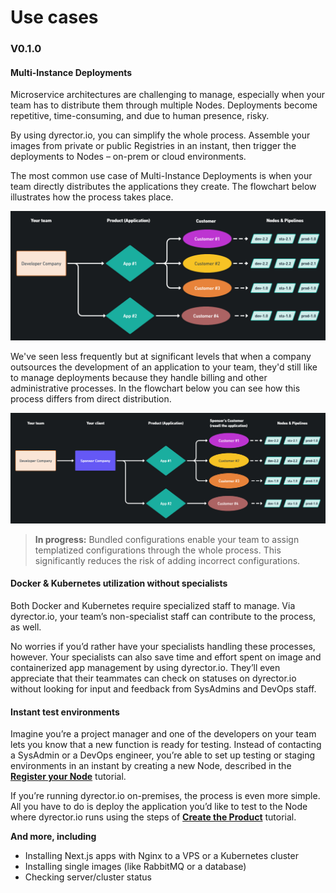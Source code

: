 # Use cases

### V0.1.0

#### Multi-Instance Deployments

Microservice architectures are challenging to manage, especially when your team has to distribute them through multiple Nodes. Deployments become repetitive, time-consuming, and due to human presence, risky.

By using dyrector.io, you can simplify the whole process. Assemble your images from private or public Registries in an instant, then trigger the deployments to Nodes – on-prem or cloud environments.

The most common use case of Multi-Instance Deployments is when your team directly distributes the applications they create. The flowchart below illustrates how the process takes place.

![dyrector.io enables teams to manage and execute Multi-Instance Deployments at a high efficiency.](../../docs/.gitbook/assets/dyrector-io-multi-instance-deployments-dark.png)

We've seen less frequently but at significant levels that when a company outsources the development of an application to your team, they'd still like to manage deployments because they handle billing and other administrative processes. In the flowchart below you can see how this process differs from direct distribution.

![dyrector.io enables your clients to manage and execute Multi-Instance Deployments as a way of redistributing your application.](../../docs/.gitbook/assets/dyrector-io-multi-instance-deployments-outsourcing-dark.png)

> **In progress:** Bundled configurations enable your team to assign templatized configurations through the whole process. This significantly reduces the risk of adding incorrect configurations.

#### Docker & Kubernetes utilization without specialists

Both Docker and Kubernetes require specialized staff to manage. Via dyrector.io, your team’s non-specialist staff can contribute to the process, as well.

No worries if you’d rather have your specialists handling these processes, however. Your specialists can also save time and effort spent on image and containerized app management by using dyrector.io. They’ll even appreciate that their teammates can check on statuses on dyrector.io without looking for input and feedback from SysAdmins and DevOps staff.

#### Instant test environments

Imagine you’re a project manager and one of the developers on your team lets you know that a new function is ready for testing. Instead of contacting a SysAdmin or a DevOps engineer, you’re able to set up testing or staging environments in an instant by creating a new Node, described in the [**Register your Node**](../../docs/tutorials/register-your-node.md) tutorial.

If you’re running dyrector.io on-premises, the process is even more simple. All you have to do is deploy the application you’d like to test to the Node where dyrector.io runs using the steps of [**Create the Product**](../../docs/tutorials/create-your-product/) tutorial.

**And more, including**

* Installing Next.js apps with Nginx to a VPS or a Kubernetes cluster
* Installing single images (like RabbitMQ or a database)
* Checking server/cluster status

